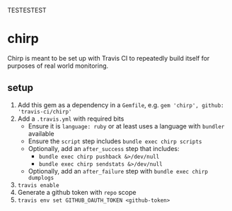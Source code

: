 TESTESTEST


# chirp

Chirp is meant to be set up with Travis CI to repeatedly build itself for
purposes of real world monitoring.

## setup

1. Add this gem as a dependency in a `Gemfile`, e.g.
   `gem 'chirp', github: 'travis-ci/chirp'`
1. Add a `.travis.yml` with required bits
    * Ensure it is `language: ruby` or at least uses a language with `bundler`
      available
    * Ensure the `script` step includes `bundle exec chirp scripts`
    * Optionally, add an `after_success` step that includes:
        * `bundle exec chirp pushback &>/dev/null`
        * `bundle exec chirp sendstats &>/dev/null`
    * Optionally, add an `after_failure` step with `bundle exec chirp dumplogs`
1. `travis enable`
1. Generate a github token with `repo` scope
1. `travis env set GITHUB_OAUTH_TOKEN <github-token>`
